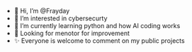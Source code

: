 - 👋 Hi, I’m @Frayday
- 👀 I’m interested in cybersecurty
- 🌱 I’m currently learning python and how AI coding works
- 💞️ Looking for menotor for improvement
- ✨ Everyone is welcome to comment on my public projects

<!---
Frayday/Frayday is a ✨ special ✨ repository because its `README.md` (this file) appears on your GitHub profile.
You can click the Preview link to take a look at your changes.
--->
